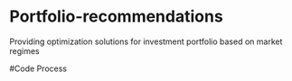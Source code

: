 # Portfolio-recommendations
Providing optimization solutions for investment portfolio based on market regimes

#Code Process